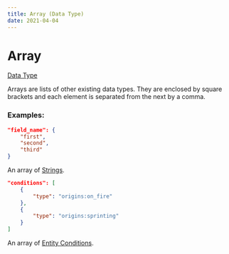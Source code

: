 ```yaml
---
title: Array (Data Type)
date: 2021-04-04
---
```


# Array

[Data Type](../data_types.md)

Arrays are lists of other existing data types. They are enclosed by square brackets and each element is separated from the next by a comma.

### Examples:

```json
"field_name": {
    "first",
    "second",
    "third"
}
```

An array of [Strings](string.md).
<br>


```json
"conditions": [
    {
        "type": "origins:on_fire"
    },
    {
        "type": "origins:sprinting"
    }
]
```

An array of [Entity Conditions](../entity_conditions.md).